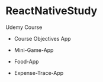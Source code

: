 # ReactNativeStudy
Udemy Course

- Course Objectives App

- Mini-Game-App

- Food-App

- Expense-Trace-App

